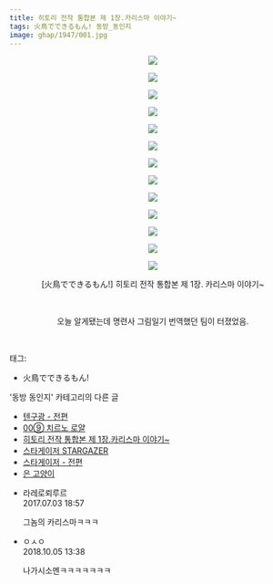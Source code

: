 ```yaml
---
title: 히토리 전작 통합본 제 1장.카리스마 이야기~
tags: 火鳥でできるもん! 동방_동인지
image: ghap/1947/001.jpg
---
```

<div class="article">
<p style="text-align: center; clear: none; float: none;"><img src="{{ site.nasurl }}/ghap/1947/001.jpg"/></p>
<p style="text-align: center; clear: none; float: none;"><img src="{{ site.nasurl }}/ghap/1947/002.jpg"/></p>
<p style="text-align: center; clear: none; float: none;"><img src="{{ site.nasurl }}/ghap/1947/003.jpg"/></p>
<p style="text-align: center; clear: none; float: none;"><img src="{{ site.nasurl }}/ghap/1947/004.jpg"/></p>
<p style="text-align: center; clear: none; float: none;"><img src="{{ site.nasurl }}/ghap/1947/005.jpg"/></p>
<p style="text-align: center; clear: none; float: none;"><img src="{{ site.nasurl }}/ghap/1947/006.jpg"/></p>
<p style="text-align: center; clear: none; float: none;"><img src="{{ site.nasurl }}/ghap/1947/007.jpg"/></p>
<p style="text-align: center; clear: none; float: none;"><img src="{{ site.nasurl }}/ghap/1947/008.jpg"/></p>
<p style="text-align: center; clear: none; float: none;"><img src="{{ site.nasurl }}/ghap/1947/009.jpg"/></p>
<p style="text-align: center; clear: none; float: none;"><img src="{{ site.nasurl }}/ghap/1947/010.jpg"/></p>
<p style="text-align: center; clear: none; float: none;"><img src="{{ site.nasurl }}/ghap/1947/011.jpg"/></p>
<p style="text-align: center; clear: none; float: none;"><img src="{{ site.nasurl }}/ghap/1947/012.jpg"/></p>
<p style="text-align: center; clear: none; float: none;"><img src="{{ site.nasurl }}/ghap/1947/013.jpg"/></p>
<p style="text-align: center; clear: none; float: none;">[火鳥でできるもん!] 히토리 전작 통합본 제 1장. 카리스마 이야기~</p>
<p style="text-align: center; clear: none; float: none;"><br/></p>
<p style="text-align: center; clear: none; float: none;">오늘 알게됐는데 명련사 그림일기 번역했던 팀이 터졌었음.</p>
<p style="text-align: center; clear: none; float: none;"><br/></p>
<p style="text-align: center; clear: none; float: none;"></p>
</div><div class="tagTrail">
<p>태그: </p>
<ul>
<li>火鳥でできるもん!</li>
</ul>
</div><div class="another">
<p>'동방 동인지' 카테고리의 다른 글</p>
<ul>
<li><a href="/2016-09-01-ghap_1950">텐구광 - 전편</a></li>
<li><a href="/2016-08-31-ghap_1948">00⑨ 치르노 로얄</a></li>
<li><a href="/2016-08-31-ghap_1947">히토리 전작 통합본 제 1장.카리스마 이야기~</a></li>
<li><a href="/2016-08-31-ghap_1946">스타게이저 STARGAZER</a></li>
<li><a href="/2016-08-31-ghap_1945">스타게이저 - 전편</a></li>
<li><a href="/2016-08-31-ghap_1944">은 고양이</a></li>
</ul>
</div><div class="cb_module cb_fluid">
<div class="cb_wrt cb_profile">
<div class="comment">
<ul>
<li class="cb_thumb_off" id="comment15028294">
<div class="cb_comment_area">
<div class="cb_info_area">
<div class="cb_section">
<span class="cb_nick_name">라레로뢰루르</span>
</div>
<div class="cb_section">
<span class="cb_date">2017.07.03 18:57 </span>
</div>
</div>
<div class="cb_dsc_comment">
<p class="cb_dsc">
											그놈의 카리스마ㅋㅋㅋ
										</p>
</div>
</div></li>
<li class="cb_thumb_off" id="comment15345545">
<div class="cb_comment_area">
<div class="cb_info_area">
<div class="cb_section">
<span class="cb_nick_name">ㅇㅅㅇ</span>
</div>
<div class="cb_section">
<span class="cb_date">2018.10.05 13:38 </span>
</div>
</div>
<div class="cb_dsc_comment">
<p class="cb_dsc">
											나가시소멘ㅋㅋㅋㅋㅋㅋㅋ
										</p>
</div>
</div></li>
</ul>
</div>
</div><!-- commentList close -->
</div>